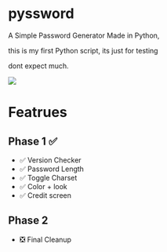 # pyssword

<p> A Simple Password Generator Made in Python, </p>
<p> this is my first Python script, its just for testing </p>
<p> dont expect much. </p>

<img src="https://cdn.discordapp.com/attachments/1002237423314534481/1066802269863026769/1example.gif">

# Featrues

## Phase 1 ✅

* ✅ Version Checker 
* ✅ Password Length
* ✅ Toggle Charset
* ✅ Color + look
* ✅ Credit screen

## Phase 2
 
* ❎ Final Cleanup
 
